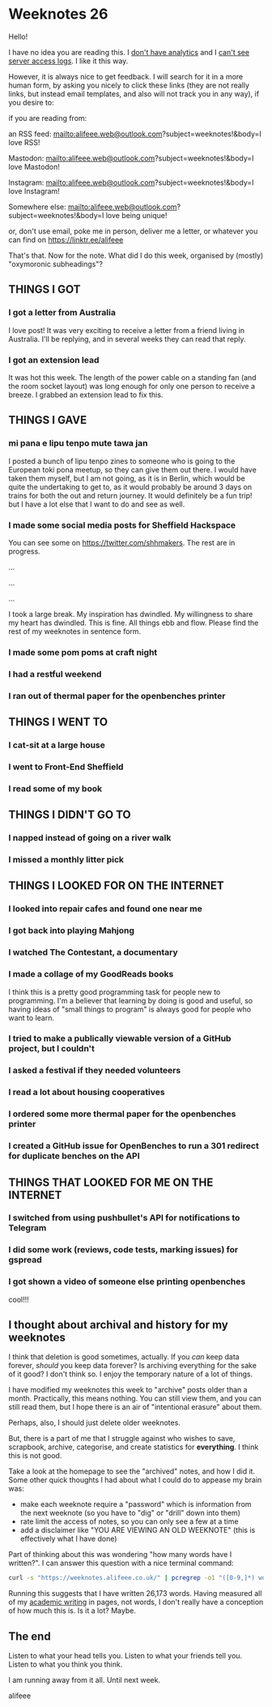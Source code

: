 # Weeknotes 26

Hello!

I have no idea you are reading this. I [don't have analytics](https://github.com/alifeee/weeknotes/commit/4b2d08b0e23f6dd63aab6dc3ce9caef8524c17c7) and I [can't see server access logs](https://www.reddit.com/r/github/comments/teqi16/github_pages_where_to_find_access_log_or/). I like it this way.

However, it is always nice to get feedback. I will search for it in a more human form, by asking you nicely to click these links (they are not really links, but instead email templates, and also will not track you in any way), if you desire to:

if you are reading from:

an RSS feed: <a href="mailto:alifeee.web@outlook.com?subject=weeknotes!&body=I love RSS">mailto:alifeee.web@outlook.com?subject=weeknotes!&body=I love RSS</a>!

Mastodon: <a href="mailto:alifeee.web@outlook.com?subject=weeknotes!&body=I love Mastodon">mailto:alifeee.web@outlook.com?subject=weeknotes!&body=I love Mastodon</a>!

Instagram: <a href="mailto:alifeee.web@outlook.com?subject=weeknotes!&body=I love Instagram">mailto:alifeee.web@outlook.com?subject=weeknotes!&body=I love Instagram</a>!

Somewhere else: <a href="mailto:alifeee.web@outlook.com?subject=weeknotes!&body=I love being unique">mailto:alifeee.web@outlook.com?subject=weeknotes!&body=I love being unique</a>!

or, don't use email, poke me in person, deliver me a letter, or whatever you can find on <https://linktr.ee/alifeee>

That's that. Now for the note. What did I do this week, organised by (mostly) "oxymoronic subheadings"?

## THINGS I GOT

### I got a letter from Australia

I love post! It was very exciting to receive a letter from a friend living in Australia. I'll be replying, and in several weeks they can read that reply.

### I got an extension lead

It was hot this week. The length of the power cable on a standing fan (and the room socket layout) was long enough for only one person to receive a breeze. I grabbed an extension lead to fix this.

## THINGS I GAVE

### mi pana e lipu tenpo mute tawa jan

I posted a bunch of lipu tenpo zines to someone who is going to the European toki pona meetup, so they can give them out there. I would have taken them myself, but I am not going, as it is in Berlin, which would be quite the undertaking to get to, as it would probably be around 3 days on trains for both the out and return journey. It would definitely be a fun trip! but I have a lot else that I want to do and see as well.

### I made some social media posts for Sheffield Hackspace

You can see some on <https://twitter.com/shhmakers>. The rest are in progress.

...

...

...

I took a large break. My inspiration has dwindled. My willingness to share my heart has dwindled. This is fine. All things ebb and flow. Please find the rest of my weeknotes in sentence form.

### I made some pom poms at craft night

### I had a restful weekend

### I ran out of thermal paper for the openbenches printer

## THINGS I WENT TO

### I cat-sit at a large house

### I went to Front-End Sheffield

### I read some of my book

## THINGS I DIDN'T GO TO

### I napped instead of going on a river walk

### I missed a monthly litter pick

## THINGS I LOOKED FOR ON THE INTERNET

### I looked into repair cafes and found one near me

### I got back into playing Mahjong

### I watched The Contestant, a documentary

### I made a collage of my GoodReads books

I think this is a pretty good programming task for people new to programming. I'm a believer that learning by doing is good and useful, so having ideas of "small things to program" is always good for people who want to learn.

### I tried to make a publically viewable version of a GitHub project, but I couldn't

### I asked a festival if they needed volunteers

### I read a lot about housing cooperatives

### I ordered some more thermal paper for the openbenches printer

### I created a GitHub issue for OpenBenches to run a 301 redirect for duplicate benches on the API

## THINGS THAT LOOKED FOR ME ON THE INTERNET

### I switched from using pushbullet's API for notifications to Telegram

### I did some work (reviews, code tests, marking issues) for gspread

### I got shown a video of someone else printing openbenches

cool!!!

## I thought about archival and history for my weeknotes

I think that deletion is good sometimes, actually. If you *can* keep data forever, *should* you keep data forever? Is archiving everything for the sake of it good? I don't think so. I enjoy the temporary nature of a lot of things.

I have modified my weeknotes this week to "archive" posts older than a month. Practically, this means nothing. You can still view them, and you can still read them, but I hope there is an air of "intentional erasure" about them.

Perhaps, also, I should just delete older weeknotes.

But, there is a part of me that I struggle against who wishes to save, scrapbook, archive, categorise, and create statistics for **everything**. I think this is not good.

Take a look at the homepage to see the "archived" notes, and how I did it. Some other quick thoughts I had about what I could do to appease my brain was:

- make each weeknote require a "password" which is information from the next weeknote (so you have to "dig" or "drill" down into them)
- rate limit the access of notes, so you can only see a few at a time
- add a disclaimer like "YOU ARE VIEWING AN OLD WEEKNOTE" (this is effectively what I have done)

Part of thinking about this was wondering "how many words have I written?". I can answer this question with a nice terminal command:

```bash
curl -s "https://weeknotes.alifeee.co.uk/" | pcregrep -o1 "([0-9,]*) words" | sed 's/,//g' | awk '{tot += $0} END {print tot}'
```

Running this suggests that I have written 26,173 words. Having measured all of my [academic writing](https://alifeee.co.uk/durham_physics/) in pages, not words, I don't really have a conception of how much this is. Is it a lot? Maybe.

## The end

Listen to what your head tells you. Listen to what your friends tell you. Listen to what you think you think.

I am running away from it all. Until next week.

alifeee
